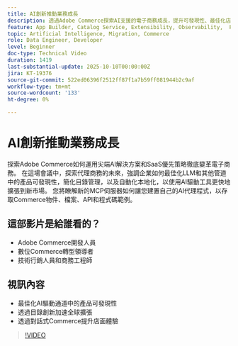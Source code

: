 ```yaml
---
title: AI創新推動業務成長
description: 透過Adobe Commerce探索AI支援的電子商務成長，提升可發現性、最佳化店面，並在全球擴展。
feature: App Builder, Catalog Service, Extensibility, Observability,  Personalization, Reporting, Saas, Storefront
topic: Artificial Intelligence, Migration, Commerce
role: Data Engineer, Developer
level: Beginner
doc-type: Technical Video
duration: 1419
last-substantial-update: 2025-10-10T00:00:00Z
jira: KT-19376
source-git-commit: 522ed06396f2512ff87f1a7b59ff081944b2c9af
workflow-type: tm+mt
source-wordcount: '133'
ht-degree: 0%

---
```



# AI創新推動業務成長

探索Adobe Commerce如何運用尖端AI解決方案和SaaS優先策略徹底變革電子商務。 在這場會議中，探索代理商務的未來，強調企業如何最佳化LLM和其他管道中的產品可發現性，簡化目錄管理，以及自動化本地化，以使用AI驅動工具更快地擴張到新市場。 您將瞭解新的MCP伺服器如何讓您建置自己的AI代理程式，以存取Commerce物件、檔案、API和程式碼範例。

## 這部影片是給誰看的？

* Adobe Commerce開發人員
* 數位Commerce轉型領導者
* 技術行銷人員和商務工程師

## 視訊內容

* 最佳化AI驅動通道中的產品可發現性
* 透過目錄創新加速全球擴張
* 透過對話式Commerce提升店面體驗

>[!VIDEO](https://video.tv.adobe.com/v/3475706/?learn=on&enablevpops&captions=chi_hant)
